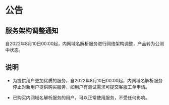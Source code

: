 # 公告

## 服务架构调整通知
自2022年8月10日00:00起，内网域名解析服务进行网络架构调整，产品转为公测中状态。

## 说明
- 为提供用户更加优质的服务，自2022年8月10日00:00起，内网域名解析服务停止对新用户提供购买服务，如用户有测试需求可提交客服工单申请。

- 已购买内网域名解析服务的用户，可以正常使用服务，不受任何影响。

